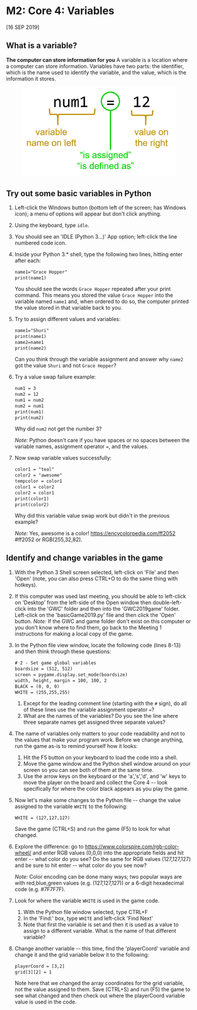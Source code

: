 # M2: Core 4: Variables
[16 SEP 2019]

## What is a variable?
**The computer can store information for you**
A variable is a location where a computer can store information. Variables have two parts: the identifier, which is the name used to identify the variable, and the value, which is the information it stores.

<p align="center">
     <img src="../../img/variables.png"
          alt="variable diagram"
          width="425"/>
</p>


## Try out some basic variables in Python
1. Left-click the Windows button (bottom left of the screen; has Windows icon); a menu of options will appear but don't click anything.
1. Using the keyboard, type `idle`.
1. You should see an 'IDLE (Python 3...)' App option; left-click the line numbered code icon.
1. Inside your Python 3.\* shell, type the following two lines, hitting enter after each:
    ````
    name1="Grace Hopper"
    print(name1)
    ````
    You should see the words `Grace Hopper` repeated after your print command. This means you stored the value `Grace Hopper` into the variable named `name1` and, when ordered to do so, the computer printed the value stored in that variable back to you.
1. Try to assign different values and variables:
    ```
    name1="Shuri"
    print(name1)
    name2=name1
    print(name2)
    ```
    Can you think through the variable assignment and answer why `name2` got the value `Shuri` and not `Grace Hopper`?
1. Try a value swap failure example:
    ```
    num1 = 3
    num2 = 12
    num1 = num2
    num2 = num1
    print(num1)
    print(num2)
    ```
    Why did `num2` not get the number 3?
    
    *Note:* Python doesn't care if you have spaces or no spaces between the variable names, assignment operator `=`, and the values.
1. Now swap variable values successfully:
    ```
    color1 = "teal"
    color2 = "awesome"
    tempcolor = color1
    color1 = color2
    color2 = color1
    print(color1)
    print(color2)
    ```
    Why did this variable value swap work but didn't in the previous example?
    
    *Note:* Yes, awesome is a color! https://encycolorpedia.com/ff2052 #ff2052 or RGB(255,32,82).

## Identify and change variables in the game
1. With the Python 3 Shell screen selected, left-click on 'File' and then 'Open' (note, you can also press CTRL+O to do the same thing with hotkeys).
1. If this computer was used last meeting, you should be able to left-click on 'Desktop' from the left-side of the Open window then double-left-click into the 'GWC' folder and then into the 'GWC2019game' folder. Left-click on the 'basicGame2019.py' file and then click the 'Open' button.
    *Note:* If the GWC and game folder don't exist on this computer or you don't know where to find them, go back to the Meeting 1 instructions for making a local copy of the game.
1. In the Python file view window, locate the following code (lines 8-13) and then think through these questions:
    ```
    # 2 - Set game global variables
    boardsize = (512, 512)
    screen = pygame.display.set_mode(boardsize)
    width, height, margin = 100, 100, 2
    BLACK = (0, 0, 0)
    WHITE = (255,255,255)
    ```
    1. Except for the leading comment line (starting with the `#` sign), do all of these lines use the variable assignment operator `=`?
    1. What are the names of the variables? Do you see the line where three separate names get assigned three separate values?
1. The name of variables only matters to your code readability and not to the values that make your program work. Before we change anything, run the game as-is to remind yourself how it looks:
    1. Hit the F5 button on your keyboard to load the code into a shell.
    1. Move the game window and the Python shell window around on your screen so you can see both of them at the same time.
    1. Use the arrow keys on the keyboard or the 'a','s','d', and 'w' keys to move the player on the board and collect the Core 4 -- look specifically for where the color black appears as you play the game.
1. Now let's make some changes to the Python file -- change the value assigned to the variable `WHITE` to the following:
    ```
    WHITE = (127,127,127)
    ```
    Save the game (CTRL+S) and run the game (F5) to look for what changed. 
1. Explore the difference: go to https://www.colorspire.com/rgb-color-wheel/ and enter RGB values (0,0,0) into the appropriate fields and hit enter -- what color do you see? Do the same for RGB values (127,127,127) and be sure to hit enter -- what color do you see now?

    *Note:* Color encoding can be done many ways; two popular ways are with red,blue,green values (e.g. (127,127,127)) or a 6-digit hexadecimal code (e.g. #7F7F7F).
1. Look for where the variable `WHITE` is used in the game code.
    1. With the Python file window selected, type CTRL+F
    1. In the 'Find:' box, type `WHITE` and left-click 'Find Next'
    1. Note that first the variable is set and then it is used as a value to assign to a different variable. What is the name of that different variable?
1. Change another variable -- this time, find the 'playerCoord' variable and change it and the grid variable below it to the following:
    ```
    playerCoord = [3,2]
    grid[3][2] = 1
    ```
    Note here that we changed the array coordinates for the grid variable, not the value assigned to them. Save (CTRL+S) and run (F5) the game to see what changed and then check out where the playerCoord variable value is used in the code.